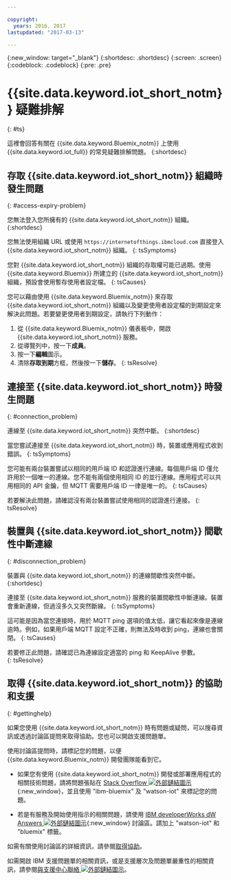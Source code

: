 ```yaml
---

copyright:
  years: 2016, 2017
lastupdated: "2017-03-13"

---
```


{:new_window: target="\_blank"}
{:shortdesc: .shortdesc}
{:screen: .screen}
{:codeblock: .codeblock}
{:pre: .pre}

# {{site.data.keyword.iot_short_notm}} 疑難排解
{: #ts}

這裡會回答有關在 {{site.data.keyword.Bluemix_notm}} 上使用 {{site.data.keyword.iot_full}} 的常見疑難排解問題。
{:shortdesc}

## 存取 {{site.data.keyword.iot_short_notm}} 組織時發生問題
{: #access-expiry-problem}

您無法登入您所擁有的 {{site.data.keyword.iot_short_notm}} 組織。
{:shortdesc}

您無法使用組織 URL 或使用 `https://internetofthings.ibmcloud.com` 直接登入 {{site.data.keyword.iot_short_notm}} 組織。
{: tsSymptoms}

您對 {{site.data.keyword.iot_short_notm}} 組織的存取權可能已過期。使用 {{site.data.keyword.Bluemix}} 所建立的 {{site.data.keyword.iot_short_notm}} 組織，預設會使用暫存使用者設定檔。
{: tsCauses}

您可以藉由使用 {{site.data.keyword.Bluemix_notm}} 來存取 {{site.data.keyword.iot_short_notm}} 組織以及變更使用者設定檔的到期設定來解決此問題。若要變更使用者到期設定，請執行下列動作：

1. 從 {{site.data.keyword.Bluemix_notm}} 儀表板中，開啟 {{site.data.keyword.iot_short_notm}} 服務。
2. 從導覽列中，按一下**成員**。
3. 按一下**編輯**圖示。
4. 清除**存取到期**方框，然後按一下**儲存**。
{: tsResolve}

## 連接至 {{site.data.keyword.iot_short_notm}} 時發生問題
{: #connection_problem}

連線至 {{site.data.keyword.iot_short_notm}} 突然中斷。
{:shortdesc}

當您嘗試連接至 {{site.data.keyword.iot_short_notm}} 時，裝置或應用程式收到錯誤。
{: tsSymptoms}

您可能有兩台裝置嘗試以相同的用戶端 ID 和認證進行連線。每個用戶端 ID 僅允許用於一個唯一的連線。您不能有兩個使用相同 ID 的並行連線。應用程式可以共用相同的 API 金鑰，但 MQTT 需要用戶端 ID 一律是唯一的。
{: tsCauses}

若要解決此問題，請確認沒有兩台裝置嘗試使用相同的認證進行連接。
{: tsResolve}

## 裝置與 {{site.data.keyword.iot_short_notm}} 間歇性中斷連線
{: #disconnection_problem}

裝置與 {{site.data.keyword.iot_short_notm}} 的連線間歇性突然中斷。
{:shortdesc}

連接至 {{site.data.keyword.iot_short_notm}} 服務的裝置間歇性中斷連線。裝置會重新連線，但過沒多久又突然斷線。
{: tsSymptoms}

這可能是因為當您連接時，用於 MQTT ping 選項的值太低，讓它看起來像是連線逾時。例如，如果用戶端 MQTT 設定不正確，則無法及時收到 ping，連線也會關閉。
{: tsCauses}

若要修正此問題，請確認已為連線設定適當的 ping 和 KeepAlive 參數。   
{: tsResolve}


## 取得 {{site.data.keyword.iot_short_notm}} 的協助和支援
{: #gettinghelp}

如果您使用 {{site.data.keyword.iot_short_notm}} 時有問題或疑問，可以搜尋資訊或透過討論區提問來取得協助。您也可以開啟支援問題單。

使用討論區提問時，請標記您的問題，以便 {{site.data.keyword.Bluemix_notm}} 開發團隊能看到它。

* 如果您有使用 {{site.data.keyword.iot_short_notm}} 開發或部署應用程式的相關技術問題，請將問題張貼在 [Stack Overflow ![外部鏈結圖示](../../icons/launch-glyph.svg "外部鏈結圖示")](http://stackoverflow.com/search?q=watson-iot+ibm-bluemix){:new_window}，並且使用 "ibm-bluemix" 及 "watson-iot" 來標記您的問題。
<!--Insert the appropriate dW Answers tag for your service for <service_keyword> in URL below:  -->
* 若是有服務及開始使用指示的相關問題，請使用 [IBM developerWorks dW Answers ![外部鏈結圖示](../../icons/launch-glyph.svg "外部鏈結圖示")](https://developer.ibm.com/answers/topics/watson-iot/?smartspace=bluemix){:new_window} 討論區。請加上 "watson-iot" 和 "bluemix" 標籤。

如需有關使用討論區的詳細資訊，請參閱[取得協助](https://www.{DomainName}/docs/support/index.html#getting-help)。

如需開啟 IBM 支援問題單的相關資訊，或是支援層次及問題單嚴重性的相關資訊，請參閱[與支援中心聯絡 ![外部鏈結圖示](../../icons/launch-glyph.svg "外部鏈結圖示")](https://www.{DomainName}/docs/support/index.html#contacting-support)。
